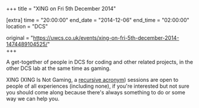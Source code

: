 +++
title = "XING on Fri 5th December 2014"

[extra]
time = "20:00:00"
end_date = "2014-12-06"
end_time = "02:00:00"
location = "DCS"

original = "https://uwcs.co.uk/events/xing-on-fri-5th-december-2014-1474489104525/"    
+++

A get-together of people in DCS for coding and other related projects, in the other DCS lab at the same time as gaming.

XING (XING Is Not Gaming, a [recursive acronym](https://en.wikipedia.org/wiki/Recursive_acronym)) sessions are open to people of all experiences (including none), if you're interested but not sure you should come along because there's always something to do or some way we can help you.

